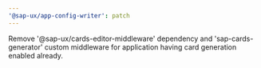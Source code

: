 ```yaml
---
'@sap-ux/app-config-writer': patch
---
```


Remove '@sap-ux/cards-editor-middleware' dependency and 'sap-cards-generator' custom middleware for application having card generation enabled already.
